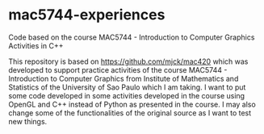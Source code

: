 # mac5744-experiences
Code based on the course MAC5744 - Introduction to Computer Graphics Activities in C++

This repository is based on https://github.com/mjck/mac420 which was developed to support practice activities of 
the course MAC5744 - Introduction to Computer Graphics from Institute of Mathematics and Statistics of the 
University of Sao Paulo which I am taking. I want to put some code developed in some activities developed in the course using OpenGL and C++ instead of Python as presented in the course. I may also change some of the functionalities of the original source as I want to test new things.
